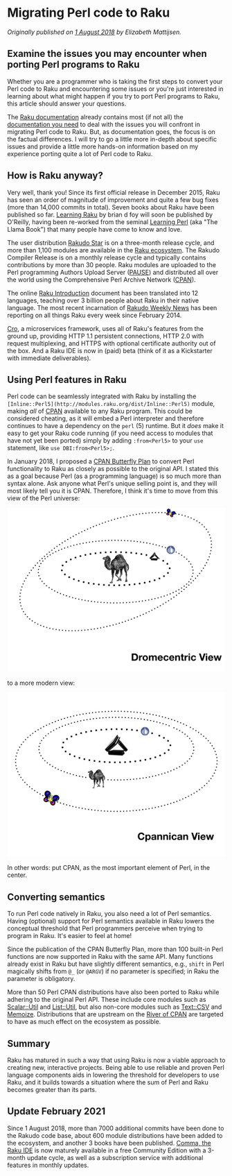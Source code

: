 Migrating Perl code to Raku
===========================

*Originally published on [1 August 2018](https://opensource.com/article/18/8/migrating-perl-5-perl-6) by Elizabeth Mattijsen.*
  
Examine the issues you may encounter when porting Perl programs to Raku
-----------------------------------------------------------------------

Whether you are a programmer who is taking the first steps to convert your Perl code to Raku and encountering some issues or you're just interested in learning about what might happen if you try to port Perl programs to Raku, this article should answer your questions.

The [Raku documentation](https://docs.raku.org) already contains most (if not all) the [documentation you need](https://docs.raku.org/language/5to6-overview) to deal with the issues you will confront in migrating Perl code to Raku.  But, as documentation goes, the focus is on the factual differences. I will try to go a little more in-depth about specific issues and provide a little more hands-on information based on my experience porting quite a lot of Perl code to Raku.

How is Raku anyway?
-------------------

Very well, thank you! Since its first official release in December 2015, Raku has seen an order of magnitude of improvement and quite a few bug fixes (more than 14,000 commits in total). Seven books about Raku have been published so far. [Learning Raku](https://www.learningraku.com) by brian d foy will soon be published by O'Reilly, having been re-worked from the seminal [Learning Perl](http://shop.oreilly.com/product/0636920049517.do) (aka "The Llama Book") that many people have come to know and love.

The user distribution [Rakudo Star](https://rakudo.org/files) is on a three-month release cycle, and more than 1,100 modules are available in the [Raku ecosystem](https://modules.raku.org). The Rakudo Compiler Release is on a monthly release cycle and typically contains contributions by more than 30 people. Raku modules are uploaded to the Perl programming Authors Upload Server ([PAUSE](https://pause.perl.org/pause/query?ACTION=pause_04about)) and distributed all over the world using the Comprehensive Perl Archive Network ([CPAN](ttps://www.cpan.org)).

The online [Raku Introduction](https://raku.guide) document has been translated into 12 languages, teaching over 3 billion people about Raku in their native language. The most recent incarnation of [Rakudo Weekly News](https://rakudoweekly.blog) has been reporting on all things Raku every week since February 2014.

[Cro](https://cro.services), a microservices framework, uses all of Raku's features from the ground up, providing HTTP 1.1 persistent connections, HTTP 2.0 with request multiplexing, and HTTPS with optional certificate authority out of the box.  And a Raku IDE is now in (paid) beta (think of it as a Kickstarter with immediate deliverables).

Using Perl features in Raku
---------------------------

Perl code can be seamlessly integrated with Raku by installing the `[Inline::Perl5](http://modules.raku.org/dist/Inline::Perl5)` module, making *all* of [CPAN](https://metacpan.org) available to any Raku program. This could be considered cheating, as it will embed a Perl interpreter and therefore continues to have a dependency on the `perl` (5) runtime. But it *does* make it easy to get your Raku code running (if you need access to modules that have not yet been ported) simply by adding `:from<Perl5>` to your `use` statement, like `use DBI:from<Perl5>;`.

In January 2018, I proposed a [CPAN Butterfly Plan](https://www.perl.com/article/an-open-letter-to-the-perl-community/) to convert Perl functionality to Raku as closely as possible to the original API.  I stated this as a goal because Perl (as a programming language) is so much more than syntax alone.  Ask anyone what Perl's unique selling point is, and they will most likely tell you it is CPAN.  Therefore, I think it's time to move from this view of the Perl universe:

![Dromecentric View](Dromecentric.png)

to a more modern view:

![Cpannican View](Cpannican.png)

In other words: put CPAN, as the most important element of Perl, in the center.

Converting semantics
--------------------

To run Perl code natively in Raku, you also need a lot of Perl semantics.  Having (optional) support for Perl semantics available in Raku lowers the conceptual threshold that Perl programmers perceive when trying to program in Raku. It's easier to feel at home!

Since the publication of the CPAN Butterfly Plan, more than 100 built-in Perl functions are now supported in Raku with the same API. Many functions already exist in Raku but have slightly different semantics, e.g., `shift` in Perl magically shifts from `@_` (or `@ARGV`) if no parameter is specified; in Raku the parameter is obligatory.

More than 50 Perl CPAN distributions have also been ported to Raku while adhering to the original Perl API. These include core modules such as [Scalar::Util](https://modules.raku.org/dist/Scalar::Util) and [List::Util](https://modules.raku.org/dist/List::Util), but also non-core modules such as [Text::CSV](https://modules.raku.org/dist/Text::CSV) and [Memoize](https://modules.raku.org/dist/Memoize). Distributions that are upstream on the [River of CPAN](https://neilb.org/2015/04/20/river-of-cpan.html) are targeted to have as much effect on the ecosystem as possible.

Summary
-------

Raku has matured in such a way that using Raku is now a viable approach to creating new, interactive projects.  Being able to use reliable and proven Perl language components aids in lowering the threshold for developers to use Raku, and it builds towards a situation where the sum of Perl and Raku becomes greater than its parts.

Update February 2021
--------------------
Since 1 August 2018, more than 7000 additional commits have been done to the Rakudo code base, about 600 module distributions have been added to the ecosystem, and another 3 books have been published.  [Comma, the Raku IDE](https://commaide.com) is now maturely available in a free Community Edition with a 3-month update cycle, as well as a subscription service with additional features in monthly updates.

